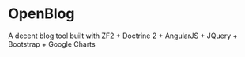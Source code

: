 # OpenBlog
A decent blog tool built with 
ZF2 + Doctrine 2 + AngularJS + JQuery + Bootstrap + Google Charts
